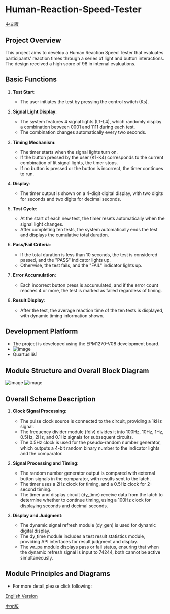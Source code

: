 # Human-Reaction-Speed-Tester

[中文版](./README_CN.md)

## Project Overview

This project aims to develop a Human Reaction Speed Tester that evaluates participants' reaction times through a series of light and button interactions. The design received a high score of 98 in internal evaluations.

## Basic Functions

1. **Test Start**:

   - The user initiates the test by pressing the control switch (Ks).

2. **Signal Light Display**:

   - The system features 4 signal lights (L1-L4), which randomly display a combination between 0001 and 1111 during each test.
   - The combination changes automatically every two seconds.

3. **Timing Mechanism**:

   - The timer starts when the signal lights turn on.
   - If the button pressed by the user (K1-K4) corresponds to the current combination of lit signal lights, the timer stops.
   - If no button is pressed or the button is incorrect, the timer continues to run.

4. **Display**:

   - The timer output is shown on a 4-digit digital display, with two digits for seconds and two digits for decimal seconds.

5. **Test Cycle**:

   - At the start of each new test, the timer resets automatically when the signal light changes.
   - After completing ten tests, the system automatically ends the test and displays the cumulative total duration.

6. **Pass/Fail Criteria**:

   - If the total duration is less than 10 seconds, the test is considered passed, and the "PASS" indicator lights up.
   - Otherwise, the test fails, and the "FAIL" indicator lights up.

7. **Error Accumulation**:

   - Each incorrect button press is accumulated, and if the error count reaches 4 or more, the test is marked as failed regardless of timing.

8. **Result Display**:
   - After the test, the average reaction time of the ten tests is displayed, with dynamic timing information shown.

## Development Platform

- The project is developed using the EPM1270-V08 development board.
- ![image](https://github.com/user-attachments/assets/085b7bcb-b9e1-4138-ad98-f613eca90189)
- QuartusII9.1

## Module Structure and Overall Block Diagram

![image](https://github.com/user-attachments/assets/a421a835-f3a2-45b5-9ac3-671e9d6c47ba)
![image](https://github.com/user-attachments/assets/6c70e3de-bf85-4c05-a4f8-04c48d714717)


## Overall Scheme Description

1. **Clock Signal Processing**:

   - The pulse clock source is connected to the circuit, providing a 1kHz signal.
   - The frequency divider module (fdiv) divides it into 100Hz, 10Hz, 1Hz, 0.5Hz, 2Hz, and 0.1Hz signals for subsequent circuits.
   - The 0.5Hz clock is used for the pseudo-random number generator, which outputs a 4-bit random binary number to the indicator lights and the comparator.

2. **Signal Processing and Timing**:

   - The random number generator output is compared with external button signals in the comparator, with results sent to the latch.
   - The timer uses a 2Hz clock for timing, and a 0.5Hz clock for 2-second timing.
   - The timer and display circuit (dy_time) receive data from the latch to determine whether to continue timing, using a 100Hz clock for displaying seconds and decimal seconds.

3. **Display and Judgment**:
   - The dynamic signal refresh module (dy_gen) is used for dynamic digital display.
   - The dy_time module includes a test result statistics module, providing API interfaces for result judgment and display.
   - The wr_pa module displays pass or fail status, ensuring that when the dynamic refresh signal is input to 74244, both cannot be active simultaneously.

## Module Principles and Diagrams

- For more detail,please click following:

[English Version](./Design-EN.md)

[中文版](./Design-CN.md)
